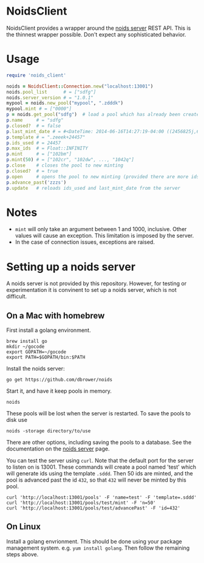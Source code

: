 NoidsClient
===========

NoidsClient provides a wrapper around the [noids server](https://github.com/dbrower/noids) REST API.
This is the thinnest wrapper possible. Don't expect any sophisticated behavior.

# Usage

```ruby
require 'noids_client'

noids = NoidsClient::Connection.new("localhost:13001")
noids.pool_list      # = ["sdfg"]
noids.server_version # = "1.0.1"
mypool = noids.new_pool("mypool", ".zdddk")
mypool.mint # = ["0000"]
p = noids.get_pool("sdfg")  # load a pool which has already been created
p.name     # = "sdfg"
p.closed?  # = false
p.last_mint_date # = #<DateTime: 2014-06-16T14:27:19-04:00 ((2456825j,66439s,22553001n),-14400s,2299161j)>
p.template # = ".zeeek+24457"
p.ids_used # = 24457
p.max_ids  # = Float::INFINITY
p.mint     # = ["102bm"]
p.mint(50) # = ["102cr", "102dw", ..., "1042q"]
p.close    # closes the pool to new minting
p.closed?  # = true
p.open     # opens the pool to new minting (provided there are more ids available for minting)
p.advance_past('zzzs')
p.update   # reloads ids_used and last_mint_date from the server
```

# Notes

* `mint` will only take an argument between 1 and 1000, inclusive. Other values will cause an exception.
This limitation is imposed by the server.
* In the case of connection issues, exceptions are raised.

# Setting up a noids server

A noids server is not provided by this repository.
However, for testing or experimentation it is convinent to set up a noids server, which is not difficult.

## On a Mac with homebrew

First install a golang environment.

    brew install go
    mkdir ~/gocode
    export GOPATH=~/gocode
    export PATH=$GOPATH/bin:$PATH

Install the noids server:

    go get https://github.com/dbrower/noids

Start it, and have it keep pools in memory.

    noids

These pools will be lost when the server is restarted.
To save the pools to disk use

    noids -storage directory/to/use

There are other options, including saving the pools to a database.
See the documentation on the [noids server](https://github.com/dbrower/noids) page.

You can test the server using `curl`.
Note that the default port for the server to listen on is 13001.
These commands will create a pool named 'test' which will generate ids using the template `.sddd`.
Then 50 ids are minted, and the pool is advanced past the id `432`, so that `432` will never be minted by this pool.

    curl 'http://localhost:13001/pools' -F 'name=test' -F 'template=.sddd'
    curl 'http://localhost:13001/pools/test/mint' -F 'n=50'
    curl 'http://localhost:13001/pools/test/advancePast' -F 'id=432'


## On Linux

Install a golang envrionment. This should be done using your package management system.
e.g. `yum install golang`.
Then follow the remaining steps above.

